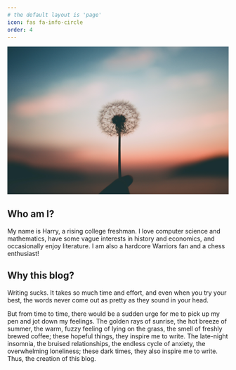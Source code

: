 ```yaml
---
# the default layout is 'page'
icon: fas fa-info-circle
order: 4
---
```


![dandelion](/assets/img/dandelion.jpg)

## Who am I?
My name is Harry, a rising college freshman. I love computer science and mathematics, have some vague interests in history and economics, and occasionally enjoy literature. I am also a hardcore Warriors fan and a chess enthusiast!

## Why this blog?
Writing sucks. It takes so much time and effort, and even when you try your best, the words never come out as pretty as they sound in your head.

But from time to time, there would be a sudden urge for me to pick up my pen and jot down my feelings. The golden rays of sunrise, the hot breeze of summer, the warm, fuzzy feeling of lying on the grass, the smell of freshly brewed coffee; these hopeful things, they inspire me to write. The late-night insomnia, the bruised relationships, the endless cycle of anxiety, the overwhelming loneliness; these dark times, they also inspire me to write. Thus, the creation of this blog.

